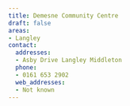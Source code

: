 ```yaml
---
title: Demesne Community Centre
draft: false
areas:
- Langley
contact:
  addresses:
  - Asby Drive Langley Middleton
  phone:
  - 0161 653 2902
  web_addresses:
  - Not known
---
```


